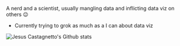 A nerd and a scientist, usually mangling data and inflicting data viz on others :wink:

- Currently trying to grok as much as a I can about data viz


![Jesus Castagnetto's Github stats](https://github-readme-stats.vercel.app/api?username=jmcastagnetto&show_icons=true&theme=graywhite&include_all_commits=true)
